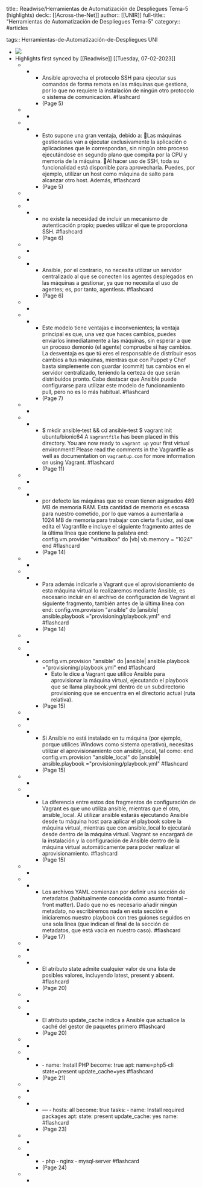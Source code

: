 title:: Readwise/Herramientas de Automatización de Despliegues Tema-5 (highlights)
deck:: [[Across-the-Net]]
author:: [[UNIR]]
full-title:: "Herramientas de Automatización de Despliegues Tema-5"
category:: #articles

tags:: Herramientas-de-Automatización-de-Despliegues UNI

- ![](https://readwise-assets.s3.amazonaws.com/media/uploaded_book_covers/profile_22942/e24dfa32-8bce-4c9c-b79d-96b8e71ec1b9.jpg)
- Highlights first synced by [[Readwise]] [[Tuesday, 07-02-2023]]
	- -
		- Ansible aprovecha el protocolo SSH para ejecutar sus comandos de forma remota en las máquinas que gestiona, por lo que no requiere la instalación de ningún otro protocolo o sistema de comunicación. #flashcard
		- (Page 5)
	- -
	- -
		- Esto supone una gran ventaja, debido a: Las máquinas gestionadas van a ejecutar exclusivamente la aplicación o aplicaciones que le correspondan, sin ningún otro proceso ejecutándose en segundo plano que compita por la CPU y memoria de la máquina. Al hacer uso de SSH, toda su funcionalidad está disponible para aprovecharla. Puedes, por ejemplo, utilizar un host como máquina de salto para alcanzar otro host. Además, #flashcard
		- (Page 5)
	- -
	- -
		- no  existe  la  necesidad  de  incluir  un  mecanismo  de  autenticación  propio;  puedes utilizar el que te proporciona SSH. #flashcard
		- (Page 6)
	- -
	- -
		- Ansible, por el contrario, no necesita utilizar un servidor centralizado al que  se  conecten  los  agentes  desplegados  en  las  máquinas  a  gestionar,  ya  que  no necesita el uso de agentes; es, por tanto, agentless. #flashcard
		- (Page 6)
	- -
	- -
		- Este modelo tiene ventajas e inconvenientes; la ventaja principal es que, una vez que haces cambios, puedes enviarlos inmediatamente a las máquinas, sin esperar a que un proceso demonio (el agente) compruebe si hay cambios. La desventaja es que tú eres  el  responsable  de  distribuir  esos  cambios  a  tus  máquinas,  mientras  que  con Puppet y Chef basta simplemente con guardar (commit) tus cambios en el servidor centralizado, teniendo la certeza de que serán distribuidos pronto. Cabe destacar que Ansible puede configurarse para utilizar este modelo de funcionamiento pull, pero no es lo más habitual. #flashcard
		- (Page 7)
	- -
	- -
		- $ mkdir ansible‐test && cd ansible‐test $ vagrant init ubuntu/bionic64 A `Vagrantfile` has been placed in this directory. You are now ready to `vagrant up` your first virtual environment! Please read the comments in the Vagrantfile as well as documentation on `vagrantup.com` for more information on using Vagrant. #flashcard
		- (Page 11)
	- -
	- -
		- por  defecto  las máquinas que se crean tienen asignados 489 MB de memoria RAM. Esta cantidad de memoria es escasa para nuestro cometido, por lo que vamos a aumentarla a 1024 MB de memoria para trabajar con cierta fluidez, así que edita el Vagranfile e incluye el siguiente fragmento antes de la última línea que contiene la palabra  end: config.vm.provider "virtualbox" do |vb| vb.memory = "1024" end #flashcard
		- (Page 14)
	- -
	- -
		- Para además indicarle a Vagrant que el aprovisionamiento de esta máquina virtual lo realizaremos mediante Ansible, es necesario incluir en el archivo de configuración de Vagrant el siguiente fragmento, también antes de la última línea con end: config.vm.provision "ansible" do |ansible| ansible.playbook ="provisioning/playbook.yml" end #flashcard
		- (Page 14)
	- -
	- -
		- config.vm.provision "ansible" do |ansible|
		  ansible.playbook ="provisioning/playbook.yml"
		  end #flashcard
			- Esto  le  dice  a  Vagrant  que  utilice  Ansible  para  aprovisionar  la  máquina  virtual, ejecutando  el  playbook  que  se  llama  playbook.yml  dentro  de  un  subdirectorio provisioning que se encuentra en el directorio actual (ruta relativa).
		- (Page 15)
	- -
	- -
		- Si Ansible no está instalado en tu máquina (por ejemplo, porque utilices Windows como sistema operativo), necesitas utilizar el aprovisionamiento con ansible_local, tal como: end config.vm.provision "ansible_local" do |ansible| ansible.playbook ="provisioning/playbook.yml" #flashcard
		- (Page 15)
	- -
	- -
		- La  diferencia  entre  estos  dos  fragmentos  de  configuración  de  Vagrant  es  que  uno utiliza  ansible,  mientras  que  el  otro,  ansible_local.  Al  utilizar  ansible  estarás ejecutando Ansible desde tu máquina host para aplicar el playbook sobre la máquina virtual,  mientras  que  con  ansible_local  lo  ejecutará  desde  dentro  de  la  máquina virtual. Vagrant se encargará de la instalación y la configuración de Ansible dentro de la máquina virtual automáticamente para poder realizar el aprovisionamiento. #flashcard
		- (Page 15)
	- -
	- -
		- Los archivos YAML comienzan por definir una sección de metadatos (habitualmente conocida  como  asunto  frontal  –  front  matter).  Dado  que  no  es  necesario  añadir ningún  metadato,  no  escribiremos  nada  en  esta  sección  e  iniciaremos  nuestro playbook con tres guiones seguidos en una sola línea (que indican el final de la sección de metadatos, que está vacía en nuestro caso). #flashcard
		- (Page 17)
	- -
	- -
		- El atributo state admite cualquier valor de una lista de posibles valores, incluyendo latest, present y absent. #flashcard
		- (Page 20)
	- -
	- -
		- El  atributo  update_cache  indica  a  Ansible  que  actualice  la  caché  del  gestor  de paquetes  primero #flashcard
		- (Page 20)
	- -
	- -
		- ‐  name: Install PHP become: true apt: name=php5‐cli state=present update_cache=yes #flashcard
		- (Page 21)
	- -
	- -
		- ‐‐‐ ‐ hosts: all become: true tasks: ‐ name: Install required packages apt: state: present update_cache: yes name: #flashcard
		- (Page 23)
	- -
	- -
		- ‐ php ‐ nginx ‐ mysql‐server #flashcard
		- (Page 24)
	- -